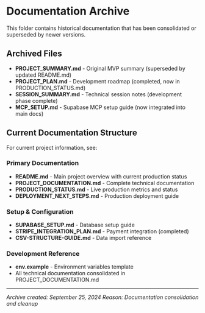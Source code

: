 # Documentation Archive

This folder contains historical documentation that has been consolidated or superseded by newer versions.

## Archived Files

- **PROJECT_SUMMARY.md** - Original MVP summary (superseded by updated README.md)
- **PROJECT_PLAN.md** - Development roadmap (completed, now in PRODUCTION_STATUS.md)
- **SESSION_SUMMARY.md** - Technical session notes (development phase complete)
- **MCP_SETUP.md** - Supabase MCP setup guide (now integrated into main docs)

## Current Documentation Structure

For current project information, see:

### Primary Documentation
- **README.md** - Main project overview with current production status
- **PROJECT_DOCUMENTATION.md** - Complete technical documentation
- **PRODUCTION_STATUS.md** - Live production metrics and status
- **DEPLOYMENT_NEXT_STEPS.md** - Production deployment guide

### Setup & Configuration
- **SUPABASE_SETUP.md** - Database setup guide
- **STRIPE_INTEGRATION_PLAN.md** - Payment integration (completed)
- **CSV-STRUCTURE-GUIDE.md** - Data import reference

### Development Reference
- **env.example** - Environment variables template
- All technical documentation consolidated in PROJECT_DOCUMENTATION.md

---

*Archive created: September 25, 2024*
*Reason: Documentation consolidation and cleanup*